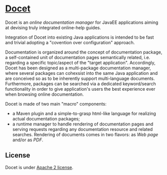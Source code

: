 # [Docet](http://docetproject.org/)
Docet is an *online documentation manager* for JavaEE applications aiming at devising truly integrated online-help guides. 

Integration of Docet into existing Java applications is intended to be fast and trivial adopting a "covention over configuration" approach.

Documentation is organized around the concept of documentation package, a self-contained unit of documentation pages semantically related, i.e. regarding a specific topic/aspect of the "target application". Accordingly, Docet has been designed as a multi-package documentation manager, where several packages can cohexsist into the same Java application and are conceived so as to be inherently support multi-language documents. Furthermore, packages can be searched via a dedicated keyword/search functionality in order to give application's users the best experience ever when browsing online documentation.

Docet is made of two main "macro" components:
* a Maven plugin and a simple-to-grasp html-like language for realizing actual documentation packages;
* a runtime manager to handle rendering of documentation pages and serving requests regarding any documentation resource and related searches. Rendering of documents comes in two flavors: as *Web page* and/or as *PDF*.

## License

Docet is under [Apache 2 license](http://www.apache.org/licenses/LICENSE-2.0.html).
